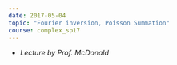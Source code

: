 ```yaml
---
date: 2017-05-04
topic: "Fourier inversion, Poisson Summation"
course: complex_sp17
---
```


- *Lecture by Prof. McDonald* 
